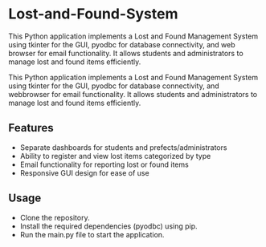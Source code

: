# Lost-and-Found-System
This Python application implements a Lost and Found Management System using tkinter for the GUI, pyodbc for database connectivity, and web browser for email functionality. It allows students and administrators to manage lost and found items efficiently.

This Python application implements a Lost and Found Management System using tkinter for the GUI, pyodbc for database connectivity, and webbrowser for email functionality. It allows students and administrators to manage lost and found items efficiently.

## Features
- Separate dashboards for students and prefects/administrators
- Ability to register and view lost items categorized by type
- Email functionality for reporting lost or found items
- Responsive GUI design for ease of use

## Usage
- Clone the repository.
- Install the required dependencies (pyodbc) using pip.
- Run the main.py file to start the application.
